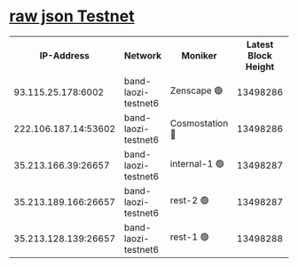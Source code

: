 
[raw json Testnet](https://rpc-check.bandt.stavr.tech/bandt/rpcbandt_result.json)
=

<table><tr><th>IP-Address</th><th>Network</th><th>Moniker</th><th>Latest Block Height</th><th>Earliest Block Height</th><th>Catching Up</th><th>Voting Power</th><th>Scan Time</th></tr><tr><td>93.115.25.178:6002</td><td>band-laozi-testnet6</td><td>Zenscape 🟢</td><td>13498286</td><td>12460001</td><td>False</td><td>0</td><td>2023-12-03T06:09:07.837855072UTC</td></tr><tr><td>222.106.187.14:53602</td><td>band-laozi-testnet6</td><td>Cosmostation 🔴</td><td>13498286</td><td>13177501</td><td>False</td><td>2203223</td><td>2023-12-03T06:09:09.398922603UTC</td></tr><tr><td>35.213.166.39:26657</td><td>band-laozi-testnet6</td><td>internal-1 🟢</td><td>13498287</td><td>13398287</td><td>False</td><td>0</td><td>2023-12-03T06:09:10.596162880UTC</td></tr><tr><td>35.213.189.166:26657</td><td>band-laozi-testnet6</td><td>rest-2 🟢</td><td>13498287</td><td>13398287</td><td>False</td><td>0</td><td>2023-12-03T06:09:11.807807299UTC</td></tr><tr><td>35.213.128.139:26657</td><td>band-laozi-testnet6</td><td>rest-1 🟢</td><td>13498288</td><td>13398288</td><td>False</td><td>0</td><td>2023-12-03T06:09:15.094297010UTC</td></tr></table>
